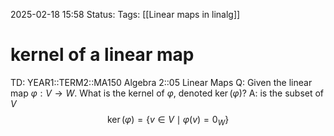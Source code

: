 2025-02-18 15:58
Status: 
Tags: [[Linear maps in linalg]]
# kernel of a linear map

TD: YEAR1::TERM2::MA150 Algebra 2::05 Linear Maps 
Q: Given the linear map $\varphi: V \rightarrow W$. What is the kernel of $\varphi$, denoted $\operatorname{ker}(\varphi)$?
A: is the subset of $V$ $$ \ker(\varphi) = \{v \in V \mid \varphi(v) = 0_W\} $$
<!--ID: 1739894410877-->

